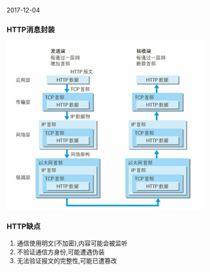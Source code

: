 2017-12-04
### HTTP消息封装
![](1.png)

### HTTP缺点
1. 通信使用明文(不加密),内容可能会被监听
1. 不验证通信方身份,可能遭遇伪装
1. 无法验证报文的完整性,可能已遭篡改





